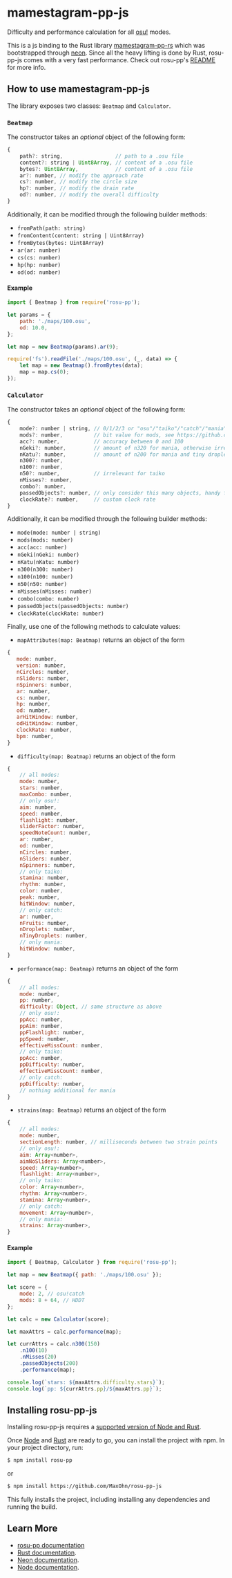 # mamestagram-pp-js

Difficulty and performance calculation for all [osu!](https://osu.ppy.sh/) modes.

This is a js binding to the Rust library [mamestagram-pp-rs](https://github.com/Mamestagram/mamestagram-pp-rs) which was bootstrapped through [neon](https://www.npmjs.com/package/create-neon).
Since all the heavy lifting is done by Rust, rosu-pp-js comes with a very fast performance.
Check out rosu-pp's [README](https://github.com/Mamestagram/mamestagram-pp-rs/blob/main/README.md) for more info.

## How to use mamestagram-pp-js

The library exposes two classes: `Beatmap` and `Calculator`.

### `Beatmap`

The constructor takes an _optional_ object of the following form:

```js
{
    path?: string,                 // path to a .osu file
    content?: string | Uint8Array, // content of a .osu file
    bytes?: Uint8Array,            // content of a .osu file
    ar?: number, // modify the approach rate
    cs?: number, // modify the circle size
    hp?: number, // modify the drain rate
    od?: number, // modify the overall difficulty
}
```

Additionally, it can be modified through the following builder methods:

- `fromPath(path: string)`
- `fromContent(content: string | Uint8Array)`
- `fromBytes(bytes: Uint8Array)`
- `ar(ar: number)`
- `cs(cs: number)`
- `hp(hp: number)`
- `od(od: number)`

#### Example

```js
import { Beatmap } from require('rosu-pp');

let params = {
    path: './maps/100.osu',
    od: 10.0,
};

let map = new Beatmap(params).ar(9);

require('fs').readFile('./maps/100.osu', (_, data) => {
    let map = new Beatmap().fromBytes(data);
    map = map.cs(0);
});
```

### `Calculator`

The constructor takes an _optional_ object of the following form:

```js
{
    mode?: number | string, // 0/1/2/3 or "osu"/"taiko"/"catch"/"mania"
    mods?: number,          // bit value for mods, see https://github.com/ppy/osu-api/wiki#mods
    acc?: number,           // accuracy between 0 and 100
    nGeki?: number,         // amount of n320 for mania, otherwise irrelevant
    nKatu?: number,         // amount of n200 for mania and tiny droplet misses for catch, otherwise irrelevant
    n300?: number,
    n100?: number,
    n50?: number,           // irrelevant for taiko
    nMisses?: number,
    combo?: number,
    passedObjects?: number, // only consider this many objects, handy for partial plays like fails
    clockRate?: number,     // custom clock rate
}
```

Additionally, it can be modified through the following builder methods:

- `mode(mode: number | string)`
- `mods(mods: number)`
- `acc(acc: number)`
- `nGeki(nGeki: number)`
- `nKatu(nKatu: number)`
- `n300(n300: number)`
- `n100(n100: number)`
- `n50(n50: number)`
- `nMisses(nMisses: number)`
- `combo(combo: number)`
- `passedObjects(passedObjects: number)`
- `clockRate(clockRate: number)`

Finally, use one of the following methods to calculate values:

- `mapAttributes(map: Beatmap)` returns an object of the form
 ```js
{
    mode: number,
    version: number,
    nCircles: number,
    nSliders: number,
    nSpinners: number,
    ar: number,
    cs: number,
    hp: number,
    od: number,
    arHitWindow: number,
    odHitWindow: number,
    clockRate: number,
    bpm: number,
}
 ```
- `difficulty(map: Beatmap)` returns an object of the form
```js
{
    // all modes:
    mode: number,
    stars: number,
    maxCombo: number,
    // only osu!:
    aim: number,
    speed: number,
    flashlight: number,
    sliderFactor: number,
    speedNoteCount: number,
    ar: number,
    od: number,
    nCircles: number,
    nSliders: number,
    nSpinners: number,
    // only taiko:
    stamina: number,
    rhythm: number,
    color: number,
    peak: number,
    hitWindow: number,
    // only catch:
    ar: number,
    nFruits: number,
    nDroplets: number,
    nTinyDroplets: number,
    // only mania:
    hitWindow: number,
}
```
- `performance(map: Beatmap)` returns an object of the form
```js
{
    // all modes:
    mode: number,
    pp: number,
    difficulty: Object, // same structure as above
    // only osu!:
    ppAcc: number,
    ppAim: number,
    ppFlashlight: number,
    ppSpeed: number,
    effectiveMissCount: number,
    // only taiko:
    ppAcc: number,
    ppDifficulty: number,
    effectiveMissCount: number,
    // only catch:
    ppDifficulty: number,
    // nothing additional for mania
}
```
- `strains(map: Beatmap)` returns an object of the form
```js
{
    // all modes:
    mode: number,
    sectionLength: number, // milliseconds between two strain points
    // only osu!:
    aim: Array<number>,
    aimNoSliders: Array<number>,
    speed: Array<number>,
    flashlight: Array<number>,
    // only taiko:
    color: Array<number>,
    rhythm: Array<number>,
    stamina: Array<number>,
    // only catch:
    movement: Array<number>,
    // only mania:
    strains: Array<number>,
}
```

#### Example

```js
import { Beatmap, Calculator } from require('rosu-pp');

let map = new Beatmap({ path: './maps/100.osu' });

let score = {
    mode: 2, // osu!catch
    mods: 8 + 64, // HDDT
};

let calc = new Calculator(score);

let maxAttrs = calc.performance(map);

let currAttrs = calc.n300(150)
    .n100(10)
    .nMisses(20)
    .passedObjects(200)
    .performance(map);

console.log(`stars: ${maxAttrs.difficulty.stars}`);
console.log(`pp: ${currAttrs.pp}/${maxAttrs.pp}`);
```

## Installing rosu-pp-js

Installing rosu-pp-js requires a [supported version of Node and Rust](https://github.com/neon-bindings/neon#platform-support).

Once [Node](https://nodejs.org) and [Rust](https://www.rust-lang.org/learn/get-started) are ready to go, you can install the project with npm. In your project directory, run:

```sh
$ npm install rosu-pp
```

or

```sh
$ npm install https://github.com/MaxOhn/rosu-pp-js
```

This fully installs the project, including installing any dependencies and running the build.

## Learn More
- [rosu-pp documentation](https://docs.rs/rosu-pp)
- [Rust documentation](https://www.rust-lang.org).
- [Neon documentation](https://neon-bindings.com).
- [Node documentation](https://nodejs.org).
